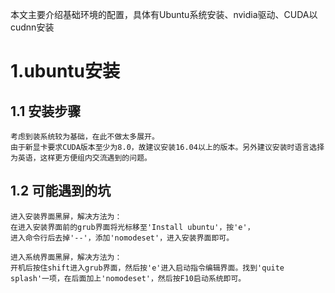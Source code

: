 本文主要介绍基础环境的配置，具体有Ubuntu系统安装、nvidia驱动、CUDA以cudnn安装

# 1.ubuntu安装
  ## 1.1 安装步骤
    考虑到装系统较为基础，在此不做太多展开。
    由于新显卡要求CUDA版本至少为8.0，故建议安装16.04以上的版本。另外建议安装时语言选择为英语，这样更方便组内交流遇到的问题。
  ## 1.2 可能遇到的坑
    进入安装界面黑屏，解决方法为：
    在进入安装界面前的grub界面将光标移至'Install ubuntu'，按'e'，
    进入命令行后去掉'--'，添加'nomodeset'，进入安装界面即可。
    
    进入系统界面黑屏，解决方法为：
    开机后按住shift进入grub界面，然后按'e'进入启动指令编辑界面。找到'quite splash'一项，在后面加上'nomodeset'，然后按F10启动系统即可。
